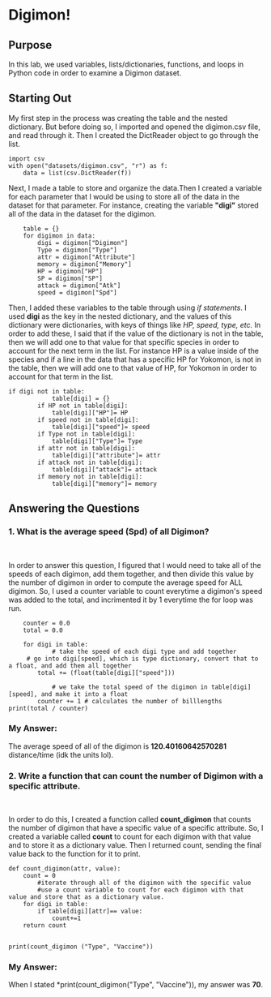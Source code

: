 # Digimon!

## Purpose
In this lab, we used variables, lists/dictionaries, functions, and loops in Python code in order to examine a Digimon dataset.

## Starting Out

My first step in the process was creating the table and the nested dictionary. But before doing so, I imported and opened the digimon.csv file, and read through it. Then I created the DictReader object to go through the list. 

``` 
import csv
with open("datasets/digimon.csv", "r") as f: 
    data = list(csv.DictReader(f)) 
```

Next, I made a table to store and organize the data.Then I created a variable for each parameter that I would be using to store all of the data in the dataset for that parameter. For instance, creating the variable **"digi"** stored all of the data in the dataset for the digimon. 
```
    table = {} 
    for digimon in data:
        digi = digimon["Digimon"]
        Type = digimon["Type"] 
        attr = digimon["Attribute"]
        memory = digimon["Memory"]
        HP = digimon["HP"]
        SP = digimon["SP"]
        attack = digimon["Atk"]
        speed = digimon["Spd"]
```
Then, I added these variables to the table through using *if statements*. I used **digi** as the key in the nested dictionary, and the values of this dictionary were dictionaries, with keys of things like *HP, speed, type, etc.* In order to add these, I said that if the value of the dictionary is not in the table, then we will add one to that value for that specific species in order to account for the next term in the list. For instance HP is a value inside of the species and if a line in the data that has a specific HP for Yokomon, is not in the table, then we will add one to that value of HP, for Yokomon in order to account for that term in the list. 

```
if digi not in table:
            table[digi] = {} 
        if HP not in table[digi]:
            table[digi]["HP"]= HP
        if speed not in table[digi]:
            table[digi]["speed"]= speed
        if Type not in table[digi]:
            table[digi]["Type"]= Type
        if attr not in table[digi]:
            table[digi]["attribute"]= attr
        if attack not in table[digi]:
            table[digi]["attack"]= attack
        if memory not in table[digi]:
            table[digi]["memory"]= memory
```


## Answering the Questions

### 1. What is the average speed (Spd) of all Digimon? 
</br>

In order to answer this question, I figured that I would need to take all of the speeds of each digimon, add them together, and then divide this value by the  number of digimon in order to compute the average speed for ALL digimon. So, I used a counter variable to count everytime a digimon's speed was added to the total, and incrimented it by 1 everytime the for loop was run. 
```
    counter = 0.0
    total = 0.0

    for digi in table:
            # take the speed of each digi type and add together 
     # go into digi[speed], which is type dictionary, convert that to a float, and add them all together 
        total += (float(table[digi]["speed"]))
        
            # we take the total speed of the digimon in table[digi][speed], and make it into a float 
        counter += 1 # calculates the number of billlengths
print(total / counter)
```
### My Answer: 
The average speed of all of the digimon is **120.40160642570281** distance/time (idk the units lol).

### 2. Write a function that can count the number of Digimon with a specific attribute.
</br>

In order to do this, I created a function called **count_digimon** that counts the number of digimon that have a specific value of a specific attribute. So, I created a variable called **count** to count for each digimon with that value and to store it as a dictionary value. Then I returned count, sending the final value back to the function for it to print. 
```
def count_digimon(attr, value):
    count = 0
        #iterate through all of the digimon with the specific value
        #use a count variable to count for each digimon with that value and store that as a dictionary value. 
    for digi in table:
        if table[digi][attr]== value:
            count+=1
    return count


print(count_digimon ("Type", "Vaccine"))
```
### My Answer: 
When I stated *print(count_digimon("Type", "Vaccine")), my answer was **70**.
